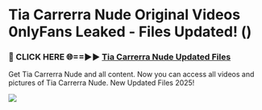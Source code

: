# Tia Carrerra Nude Original Videos 0nlyFans Leaked - Files Updated! ()

<h3>🔴 CLICK HERE 🌐==►► <a href="https://tinyurl.com/2p9ay9w9" rel="nofollow">Tia Carrerra Nude Updated Files</a></h3>

Get Tia Carrerra Nude and all content. Now you can access all videos and pictures of Tia Carrerra Nude. New Updated Files 2025!

[![](https://i.imgur.com/KQgVmj3.gif)](https://tinyurl.com/2p9ay9w9)
